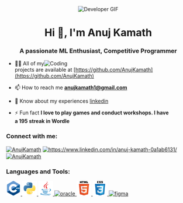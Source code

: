 <div style="text-align:center;">
    <img alt="Developer GIF" width="800" src="https://media.giphy.com/media/qgQUggAC3Pfv687qPC/giphy.gif">
</div>

<h1 align="center">Hi 👋, I'm Anuj Kamath</h1>
<h3 align="center">A passionate ML Enthusiast, Competitive Programmer</h3>


<img align="right" alt="Coding" width="400" src="https://media.giphy.com/media/765ccrAiB0g9z6EApL/giphy.gif" alt="Developer GIF" style="float: right;">


- 👨‍💻 All of my projects are available at [https://github.com/AnujKamath](https://github.com/AnujKamath)

- 📫 How to reach me **anujkamath1@gmail.com**

- 📄 Know about my experiences [linkedin](https://www.linkedin.com/in/anuj-kamath-0a1ab6131/)

- ⚡ Fun fact **I love to play games and conduct workshops. I have**<br>
       **a 195 streak in Wordle**

<h3 align="left">Connect with me:</h3>
<p align="left">
<a href="https://www.instagram.com/gold_rhino10" target="blank"><img align="center" src="https://raw.githubusercontent.com/rahuldkjain/github-profile-readme-generator/master/src/images/icons/Social/instagram.svg" alt="AnujKamath" height="30" width="40" /></a>
<a href="https://www.linkedin.com/in/anuj-kamath-0a1ab6131" target="blank"><img align="center" src="https://raw.githubusercontent.com/rahuldkjain/github-profile-readme-generator/master/src/images/icons/Social/linked-in-alt.svg" alt="https://www.linkedin.com/in/anuj-kamath-0a1ab6131/" height="30" width="40" /></a>
<a href="https://leetcode.com/anujkamath2/" target="blank"><img align="center" src="https://raw.githubusercontent.com/rahuldkjain/github-profile-readme-generator/master/src/images/icons/Social/leet-code.svg" alt="AnujKamath" height="30" width="40" /></a>
</p>


<h3 align="left">Languages and Tools:</h3>
<p align="left">
<a href="https://www.w3schools.com/cpp/" target="_blank" rel="noreferrer"> <img src="https://raw.githubusercontent.com/devicons/devicon/master/icons/cplusplus/cplusplus-original.svg" alt="cplusplus" width="40" height="40"/> </a>
<a href="https://www.w3schools.com/python/" target="_blank" rel="noreferrer"> <img src="https://raw.githubusercontent.com/devicons/devicon/master/icons/python/python-original.svg" alt="python" width="40" height="40"/> </a>
<a href="https://www.java.com" target="_blank" rel="noreferrer"> <img src="https://raw.githubusercontent.com/devicons/devicon/master/icons/java/java-original.svg" alt="java" width="40" height="40"/> </a>
<a href="https://www.oracle.com/database/" target="_blank" rel="noreferrer"> <img src="https://www.vectorlogo.zone/logos/oracle/oracle-icon.svg" alt="oracle" width="40" height="40"/> </a>
<a href="https://www.w3.org/html/" target="_blank" rel="noreferrer"> <img src="https://raw.githubusercontent.com/devicons/devicon/master/icons/html5/html5-original-wordmark.svg" alt="html5" width="40" height="40"/> </a>
<a href="https://www.w3schools.com/css/" target="_blank" rel="noreferrer"> <img src="https://raw.githubusercontent.com/devicons/devicon/master/icons/css3/css3-original-wordmark.svg" alt="css3" width="40" height="40"/> </a>
<a href="https://www.figma.com/" target="_blank" rel="noreferrer"> <img src="https://www.vectorlogo.zone/logos/figma/figma-icon.svg" alt="figma" width="40" height="40"/> </a>
</p>



